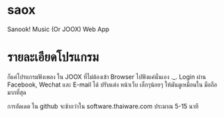 # saox
Sanook! Music (Or JOOX) Web App

# รายละเอียดโปรแกรม
ก็แค่โปรแกรมฟังเพลง ใน JOOX ที่ไม่ต้องเข้า Browser ไปฟังแค่นั่นเอง ._.
Login ผ่าน Facebook, Wechat และ E-mail ได้ 
ปรับแต่ง หน้าเว็บ เล็กๆน้อยๆ ให้มันดูเหมือนใน มือถือ มากที่สุด

การอัดเดต ใน github จะช้ากว่าใน software.thaiware.com ประมาณ 5-15 นาที
